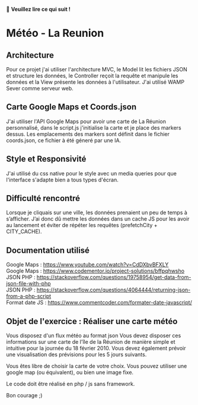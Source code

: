 📌 **Veuillez lire ce qui suit !**
# Météo - La Reunion 

## Architecture
 
Pour ce projet j'ai utiliser l'architecture MVC, le Model lit les fichiers JSON et structure les données, le Controller reçoit la requête et manipule les données et la View présente les données à l'utilisateur. J'ai utilisé WAMP Sever comme serveur web.

## Carte Google Maps et Coords.json

J'ai utiliser l'API Google Maps pour avoir une carte de La Réunion personnalisé, dans le script.js j'initialise la carte et je place des markers dessus. Les emplacements des markers sont définit dans le fichier coords.json, ce fichier à été géneré par une IA.

## Style et Responsivité

J'ai utilisé du css native pour le style avec un media queries pour que l'interface s'adapte bien a tous types d'écran.

## Difficulté rencontré

Lorsque je cliquais sur une ville, les données prenaient un peu de temps à s’afficher. J’ai donc dû mettre les données dans un cache JS pour les avoir au lancement et éviter de répéter les requêtes (prefetchCity + CITY_CACHE).

## Documentation utilisé

Google Maps : https://www.youtube.com/watch?v=CdDXbvBFXLY<br>
Google Maps : https://www.codementor.io/project-solutions/bffpqhwsho<br>
JSON PHP : https://stackoverflow.com/questions/19758954/get-data-from-json-file-with-php<br>
JSON PHP : https://stackoverflow.com/questions/4064444/returning-json-from-a-php-script<br>
Format date JS : https://www.commentcoder.com/formater-date-javascript/

## Objet de l'exercice : Réaliser une carte météo

Vous disposez d'un flux météo au format json
Vous devez disposer ces informations sur une carte de l'île de la Réunion de manière simple et intuitive pour la journée du 18 février 2010.
Vous devez également prévoir une visualisation des prévisions pour les 5 jours suivants.

Vous êtes libre de choisir la carte de votre choix. Vous pouvez utiliser une google map (ou équivalent), ou bien une image fixe.

Le code doit être réalisé en php / js sans framework.

Bon courage ;)

